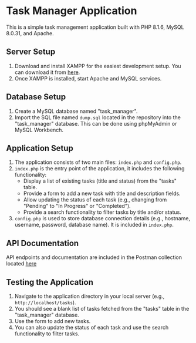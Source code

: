 # Task Manager Application

This is a simple task management application built with PHP 8.1.6, MySQL 8.0.31, and Apache.

## Server Setup

1. Download and install XAMPP for the easiest development setup. You can download it from [here](https://www.apachefriends.org/download.html).
2. Once XAMPP is installed, start Apache and MySQL services.

## Database Setup

1. Create a MySQL database named "task_manager".
2. Import the SQL file named `dump.sql` located in the repository into the "task_manager" database. This can be done using phpMyAdmin or MySQL Workbench.

## Application Setup

1. The application consists of two main files: `index.php` and `config.php`.
2. `index.php` is the entry point of the application, it includes the following functionality:
   - Display a list of existing tasks (title and status) from the "tasks" table.
   - Provide a form to add a new task with title and description fields.
   - Allow updating the status of each task (e.g., changing from "Pending" to "In Progress" or "Completed").
   - Provide a search functionality to filter tasks by title and/or status.
3. `config.php` is used to store database connection details (e.g., hostname, username, password, database name). It is included in `index.php`.

## API Documentation

API endpoints and documentation are included in the Postman collection located [here](https://documenter.getpostman.com/view/19805337/2s9YC8uVvF)

## Testing the Application

1. Navigate to the application directory in your local server (e.g., `http://localhost/tasks`).
2. You should see a blank list of tasks fetched from the "tasks" table in the "task_manager" database.
3. Use the form to add new tasks.
4. You can also update the status of each task and use the search functionality to filter tasks.
